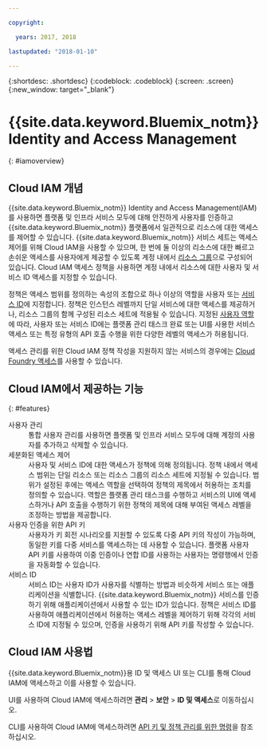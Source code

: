 ```yaml
---

copyright:

  years: 2017, 2018

lastupdated: "2018-01-10"

---
```


{:shortdesc: .shortdesc}
{:codeblock: .codeblock}
{:screen: .screen}
{:new_window: target="_blank"}

# {{site.data.keyword.Bluemix_notm}} Identity and Access Management
{: #iamoverview}

## Cloud IAM 개념

{{site.data.keyword.Bluemix_notm}} Identity and Access Management(IAM)를 사용하면 플랫폼 및 인프라 서비스 모두에 대해 안전하게 사용자를 인증하고 {{site.data.keyword.Bluemix_notm}} 플랫폼에서 일관적으로 리소스에 대한 액세스를 제어할 수 있습니다. {{site.data.keyword.Bluemix_notm}} 서비스 세트는 액세스 제어를 위해 Cloud IAM을 사용할 수 있으며, 한 번에 둘 이상의 리소스에 대한 빠르고 손쉬운 액세스를 사용자에게 제공할 수 있도록 계정 내에서 [리소스 그룹](/docs/account/resourcegroups.html)으로 구성되어 있습니다. Cloud IAM 액세스 정책을 사용하면 계정 내에서 리소스에 대한 사용자 및 서비스 ID 액세스를 지정할 수 있습니다.

정책은 액세스 범위를 정의하는 속성의 조합으로 하나 이상의 역할을 사용자 또는 [서비스 ID](/docs/iam/serviceid.html#serviceids)에 지정합니다. 정책은 인스턴스 레벨까지 단일 서비스에 대한 액세스를 제공하거나, 리소스 그룹의 함께 구성된 리소스 세트에 적용될 수 있습니다. 지정된 [사용자 역할](/docs/iam/users_roles.html#iamusermanrol)에 따라, 사용자 또는 서비스 ID에는 플랫폼 관리 태스크 완료 또는 UI를 사용한 서비스 액세스 또는 특정 유형의 API 호출 수행을 위한 다양한 레벨의 액세스가 허용됩니다.

액세스 관리를 위한 Cloud IAM 정책 작성을 지원하지 않는 서비스의 경우에는 [Cloud Foundry 액세스](/docs/iam/cfaccess.html#cfaccess)를 사용할 수 있습니다.


## Cloud IAM에서 제공하는 기능
{: #features}

<dl>
<dt>사용자 관리</dt>
<dd>통합 사용자 관리를 사용하면 플랫폼 및 인프라 서비스 모두에 대해 계정의 사용자를 추가하고 삭제할 수 있습니다.</dd>
<dt>세분화된 액세스 제어</dt>
<dd>사용자 및 서비스 ID에 대한 액세스가 정책에 의해 정의됩니다. 정책 내에서 액세스 범위는 단일 리소스 또는 리소스 그룹의 리소스 세트에 지정될 수 있습니다. 범위가 설정된 후에는 액세스 역할을 선택하여 정책의 제목에서 허용하는 조치를 정의할 수 있습니다. 역할은 플랫폼 관리 태스크를 수행하고 서비스의 UI에 액세스하거나 API 호출을 수행하기 위한 정책의 제목에 대해 부여된 액세스 레벨을 조정하는 방법을 제공합니다.</dd>
<dt>사용자 인증을 위한 API 키</dt>
<dd>사용자가 키 회전 시나리오를 지원할 수 있도록 다중 API 키의 작성이 가능하며, 동일한 키를 다중 서비스를 액세스하는 데 사용할 수 있습니다. 플랫폼 사용자 API 키를 사용하여 이중 인증이나 연합 ID를 사용하는 사용자는 명령행에서 인증을 자동화할 수 있습니다.</dd>
<dt>서비스 ID</dt> 
<dd>서비스 ID는 사용자 ID가 사용자를 식별하는 방법과 비슷하게 서비스 또는 애플리케이션을 식별합니다. {{site.data.keyword.Bluemix_notm}} 서비스를 인증하기 위해 애플리케이션에서 사용할 수 있는 ID가 있습니다. 정책은 서비스 ID를 사용하여 애플리케이션에서 허용하는 액세스 레벨을 제어하기 위해 각각의 서비스 ID에 지정될 수 있으며, 인증을 사용하기 위해 API 키를 작성할 수 있습니다.</dd>
</dl>


## Cloud IAM 사용법

{{site.data.keyword.Bluemix_notm}}용 ID 및 액세스 UI 또는 CLI를 통해 Cloud IAM에 액세스하고 이를 사용할 수 있습니다.

UI를 사용하여 Cloud IAM에 액세스하려면 **관리** &gt; **보안** &gt; **ID 및 액세스**로 이동하십시오.

CLI를 사용하여 Cloud IAM에 액세스하려면 [API 키 및 정책 관리를 위한 명령](/docs/cli/reference/bluemix_cli/bx_cli.html#bx_commands_iam)을 참조하십시오.
